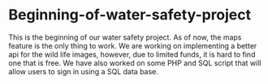 # Beginning-of-water-safety-project
This is the beginning of our water safety project. As of now, the maps feature is the only thing to work. We are working on implementing a better api for the wild life images, however, due to limited funds, it is hard to find one that is free. We have also worked on some PHP and SQL script that will allow users to sign in using a SQL data base.
